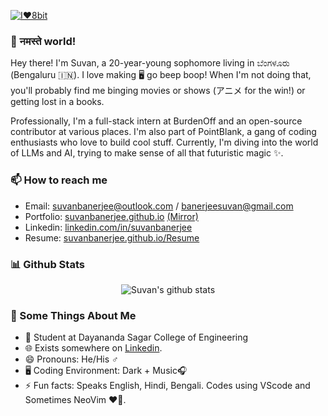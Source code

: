 [![I❤️8bit](https://i.postimg.cc/3rbfwKVs/banner-8bit.jpg)](https://postimg.cc/hhT1yqSs)
### 👋 नमस्ते world!

Hey there! I'm Suvan, a 20-year-young sophomore living in ಬೆಂಗಳೂರು (Bengaluru 🇮🇳). I love making 🖥️ go beep boop! When I'm not doing that, you'll probably find me binging movies or shows (アニメ for the win!) or getting lost in a books.

Professionally, I'm a full-stack intern at BurdenOff and an open-source contributor at various places. I'm also part of PointBlank, a gang of coding enthusiasts who love to build cool stuff. Currently, I'm diving into the world of LLMs and AI, trying to make sense of all that futuristic magic ✨.

### 📫 How to reach me

- Email: suvanbanerjee@outlook.com / banerjeesuvan@gmail.com
- Portfolio: [suvanbanerjee.github.io](https://suvanbanerjee.github.io)  [(Mirror)](https://suvanbanerjee.vercel.app/)
- Linkedin: [linkedin.com/in/suvanbanerjee](https://linkedin.com/in/suvanbanerjee)
- Resume: [suvanbanerjee.github.io/Resume](https://suvanbanerjee.github.io/resume)

### 📊 Github Stats

<p align="center">
  <img src="https://github-readme-stats.vercel.app/api?username=suvanbanerjee&show_icons=true" alt="Suvan's github stats" />
</p>

### 🧐 Some Things About Me
- 💼 Student at Dayananda Sagar College of Engineering
- 🌐 Exists somewhere on [Linkedin](https://linkedin.com/in/suvanbanerjee).
- 😄 Pronouns: He/His ♂️
- 🖥️ Coding Environment: Dark + Music🎧
- ⚡ Fun facts: Speaks English, Hindi, Bengali. Codes using VScode and Sometimes NeoVim ❤️🐧.
